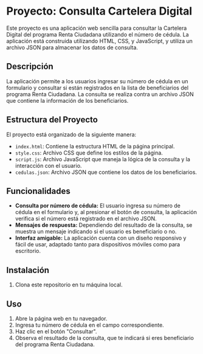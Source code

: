 # Proyecto: Consulta Cartelera Digital

Este proyecto es una aplicación web sencilla para consultar la Cartelera Digital del programa Renta Ciudadana utilizando el número de cédula. La aplicación está construida utilizando HTML, CSS, y JavaScript, y utiliza un archivo JSON para almacenar los datos de consulta.

## Descripción

La aplicación permite a los usuarios ingresar su número de cédula en un formulario y consultar si están registrados en la lista de beneficiarios del programa Renta Ciudadana. La consulta se realiza contra un archivo JSON que contiene la información de los beneficiarios.

## Estructura del Proyecto

El proyecto está organizado de la siguiente manera:

- `index.html`: Contiene la estructura HTML de la página principal.
- `style.css`: Archivo CSS que define los estilos de la página.
- `script.js`: Archivo JavaScript que maneja la lógica de la consulta y la interacción con el usuario.
- `cedulas.json`: Archivo JSON que contiene los datos de los beneficiarios.

## Funcionalidades

- **Consulta por número de cédula:** El usuario ingresa su número de cédula en el formulario y, al presionar el botón de consulta, la aplicación verifica si el número está registrado en el archivo JSON.
- **Mensajes de respuesta:** Dependiendo del resultado de la consulta, se muestra un mensaje indicando si el usuario es beneficiario o no.
- **Interfaz amigable:** La aplicación cuenta con un diseño responsivo y fácil de usar, adaptado tanto para dispositivos móviles como para escritorio.

## Instalación

1. Clona este repositorio en tu máquina local.

## Uso

1. Abre la página web en tu navegador.
2. Ingresa tu número de cédula en el campo correspondiente.
3. Haz clic en el botón "Consultar".
4. Observa el resultado de la consulta, que te indicará si eres beneficiario del programa Renta Ciudadana.
